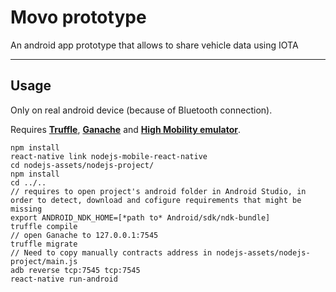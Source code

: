 # Movo prototype

An android app prototype that allows to share vehicle data using IOTA

---

## Usage

Only on real android device (because of Bluetooth connection).

Requires **[Truffle](https://truffleframework.com/docs/truffle/overview)**, **[Ganache](https://truffleframework.com/docs/ganache/overview)** and **[High Mobility emulator](https://high-mobility.com/)**.

```
npm install
react-native link nodejs-mobile-react-native
cd nodejs-assets/nodejs-project/
npm install
cd ../..
// requires to open project's android folder in Android Studio, in order to detect, download and cofigure requirements that might be missing
export ANDROID_NDK_HOME=[*path to* Android/sdk/ndk-bundle]
truffle compile
// open Ganache to 127.0.0.1:7545
truffle migrate
// Need to copy manually contracts address in nodejs-assets/nodejs-project/main.js
adb reverse tcp:7545 tcp:7545
react-native run-android
```
